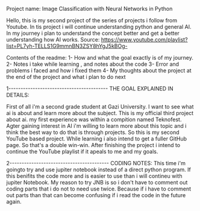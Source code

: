 Project name: Image Classification with Neural Networks in Python

Hello, this is my second project of the series of projects i follow from Youtube. In tis project i will continue understanding python and general AI. In my journey i plan to
understand the concept better and get a better understanding how AI works.
Source: https://www.youtube.com/playlist?list=PL7yh-TELLS1G9mmnBN3ZSY8hYgJ5kBOg-

Contents of the readme: 1- How and what the goal exactly is of my journey. 2- Notes i take while learning , and notes about the code 3- Error and problems i faced and how i fixed them
4- My thoughts about the project at the end of the project and what i plan to do next


1----------------------------------------- THE GOAL EXPLAINED IN DETAILS:

First of all i'm a second grade student at Gazi University. I want to see what ai is about and learn more about the subject. This is my official third project about ai. my first experience was within a compition named Teknofest. Agter gaining interest in AI i'm willing to learn more about this topic and i think the best way to do that is through projects. So this is my second YouTube based project. While learning i also intend to get a fuller GitHub page. So that's a double win-win. After finishing the project i intend to continue the YouTube playlist if it apeals to me and my goals.


2----------------------------------------- CODING NOTES:
This time i'm goingto try and use jupiter notebook instead of a direct python program. If this benifits the code more and is easier to use than i will contineu with jupiter Notebook.
My reason to try JNB is so i don't have to comment out coding parts that i do not to need use twice. Because if i have to comment out parts than that can become
confusing if i read the code in the future again. 




